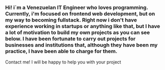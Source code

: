 ### Hi! i´m a Venezuelan IT Engineer who loves programming. Currently, i'm focused on frontend web development, but on my way to becoming fullstack. Right now i don't have experience working in startups or anything like that, but I have a lot of motivation to build my own projects as you can see below. I have been fortunate to carry out projects for businesses and institutions that, although they have been my practice, I have been able to charge for them. 
Contact me! I will be happy to help you with your project

<!--
**asgoDev/asgodev** is a ✨ _special_ ✨ repository because its `README.md` (this file) appears on your GitHub profile.

Here are some ideas to get you started:

- 🔭 I’m currently working on ...
- 🌱 I’m currently learning ...
- 👯 I’m looking to collaborate on ...
- 🤔 I’m looking for help with ...
- 💬 Ask me about ...
- 📫 How to reach me: ...
- 😄 Pronouns: ...
- ⚡ Fun fact: ...
-->
